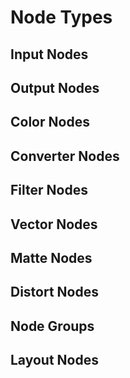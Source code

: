 

# Node Types
## Input Nodes
## Output Nodes
## Color Nodes
## Converter Nodes
## Filter Nodes
## Vector Nodes
## Matte Nodes
## Distort Nodes
## Node Groups
## Layout Nodes
